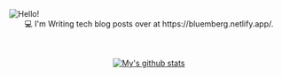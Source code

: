 <img src="https://raw.githubusercontent.com/nitchell/nitchell/master/header.png" alt="Hello!">

<center>
  💻  I'm Writing tech blog posts over at https://bluemberg.netlify.app/.

  <br>
  <br>
  <br>
  
  [![My's github stats](https://github-readme-stats.vercel.app/api?username=nitchell&count_private=true&show_icons=true&theme=dracula)](https://github.com/nitchell/github-readme-stats)
 </center>

